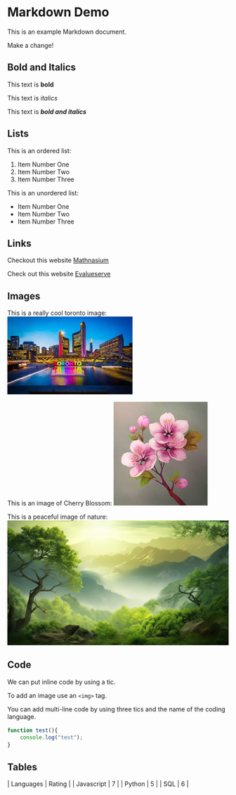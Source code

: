 # Markdown Demo

This is an example Markdown document.

Make a change!


## Bold and Italics

This text is **bold**

This text is _italics_

This text is **_bold and italics_**


## Lists

This is an ordered list:

1. Item Number One
2. Item Number Two
3. Item Number Three

This is an unordered list:

- Item Number One
- Item Number Two
- Item Number Three



## Links

Checkout this website [Mathnasium](https://www.mathnasium.com/ca)

Check out this website [Evalueserve](https://www.evalueserve.com/)


## Images

This is a really cool toronto image: ![NathanPhilipsSquare](toronto.jpeg)

This is an image of Cherry Blossom: ![CherryBlossom](cherryblossom.jpeg)

This is a peaceful image of nature: ![Nature](nature.jpg)



## Code

We can put inline code by using a tic.

To add an image use an `<img>` tag.

You can add multi-line code by using three tics and the name of the coding language.

```javascript
function test(){
    console.log("test");
}
```


## Tables

|  Languages      |   Rating      |
|  Javascript     |     7         |
|   Python        |     5         |
|    SQL          |    6          |








